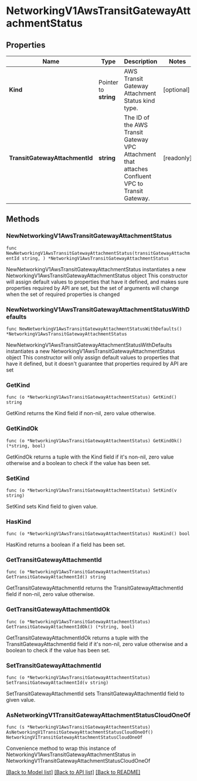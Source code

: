 # NetworkingV1AwsTransitGatewayAttachmentStatus

## Properties

Name | Type | Description | Notes
------------ | ------------- | ------------- | -------------
**Kind** | Pointer to **string** | AWS Transit Gateway Attachment Status kind type. | [optional] 
**TransitGatewayAttachmentId** | **string** | The ID of the AWS Transit Gateway VPC Attachment that attaches Confluent VPC to Transit Gateway. | [readonly] 

## Methods

### NewNetworkingV1AwsTransitGatewayAttachmentStatus

`func NewNetworkingV1AwsTransitGatewayAttachmentStatus(transitGatewayAttachmentId string, ) *NetworkingV1AwsTransitGatewayAttachmentStatus`

NewNetworkingV1AwsTransitGatewayAttachmentStatus instantiates a new NetworkingV1AwsTransitGatewayAttachmentStatus object
This constructor will assign default values to properties that have it defined,
and makes sure properties required by API are set, but the set of arguments
will change when the set of required properties is changed

### NewNetworkingV1AwsTransitGatewayAttachmentStatusWithDefaults

`func NewNetworkingV1AwsTransitGatewayAttachmentStatusWithDefaults() *NetworkingV1AwsTransitGatewayAttachmentStatus`

NewNetworkingV1AwsTransitGatewayAttachmentStatusWithDefaults instantiates a new NetworkingV1AwsTransitGatewayAttachmentStatus object
This constructor will only assign default values to properties that have it defined,
but it doesn't guarantee that properties required by API are set

### GetKind

`func (o *NetworkingV1AwsTransitGatewayAttachmentStatus) GetKind() string`

GetKind returns the Kind field if non-nil, zero value otherwise.

### GetKindOk

`func (o *NetworkingV1AwsTransitGatewayAttachmentStatus) GetKindOk() (*string, bool)`

GetKindOk returns a tuple with the Kind field if it's non-nil, zero value otherwise
and a boolean to check if the value has been set.

### SetKind

`func (o *NetworkingV1AwsTransitGatewayAttachmentStatus) SetKind(v string)`

SetKind sets Kind field to given value.

### HasKind

`func (o *NetworkingV1AwsTransitGatewayAttachmentStatus) HasKind() bool`

HasKind returns a boolean if a field has been set.

### GetTransitGatewayAttachmentId

`func (o *NetworkingV1AwsTransitGatewayAttachmentStatus) GetTransitGatewayAttachmentId() string`

GetTransitGatewayAttachmentId returns the TransitGatewayAttachmentId field if non-nil, zero value otherwise.

### GetTransitGatewayAttachmentIdOk

`func (o *NetworkingV1AwsTransitGatewayAttachmentStatus) GetTransitGatewayAttachmentIdOk() (*string, bool)`

GetTransitGatewayAttachmentIdOk returns a tuple with the TransitGatewayAttachmentId field if it's non-nil, zero value otherwise
and a boolean to check if the value has been set.

### SetTransitGatewayAttachmentId

`func (o *NetworkingV1AwsTransitGatewayAttachmentStatus) SetTransitGatewayAttachmentId(v string)`

SetTransitGatewayAttachmentId sets TransitGatewayAttachmentId field to given value.



### AsNetworkingV1TransitGatewayAttachmentStatusCloudOneOf

`func (s *NetworkingV1AwsTransitGatewayAttachmentStatus) AsNetworkingV1TransitGatewayAttachmentStatusCloudOneOf() NetworkingV1TransitGatewayAttachmentStatusCloudOneOf`

Convenience method to wrap this instance of NetworkingV1AwsTransitGatewayAttachmentStatus in NetworkingV1TransitGatewayAttachmentStatusCloudOneOf

[[Back to Model list]](../README.md#documentation-for-models) [[Back to API list]](../README.md#documentation-for-api-endpoints) [[Back to README]](../README.md)


